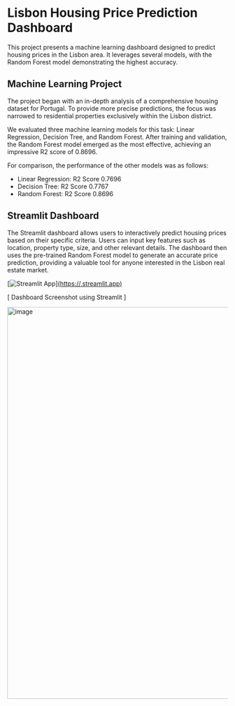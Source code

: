 # Lisbon Housing Price Prediction Dashboard 

This project presents a machine learning dashboard designed to predict housing prices in the Lisbon area. 
It leverages several models, with the Random Forest model demonstrating the highest accuracy.

## Machine Learning Project  

The project began with an in-depth analysis of a comprehensive housing dataset for Portugal. To provide more precise predictions, the focus was narrowed to residential properties exclusively within the Lisbon district.

We evaluated three machine learning models for this task: Linear Regression, Decision Tree, and Random Forest. 
After training and validation, the Random Forest model emerged as the most effective, achieving an impressive
R2 score of 0.8696.

For comparison, the performance of the other models was as follows:  

* Linear Regression: R2 Score 0.7696  
* Decision Tree: R2 Score 0.7767
* Random Forest: R2 Score 0.8696  

## Streamlit Dashboard  

The Streamlit dashboard allows users to interactively predict housing prices based on their specific criteria. 
Users can input key features such as location, property type, size, and other relevant details. 
The dashboard then uses the pre-trained Random Forest model to generate an accurate price prediction, 
providing a valuable tool for anyone interested in the Lisbon real estate market.

[![Streamlit App](https://static.streamlit.io/badges/streamlit_badge_black_white.svg)][(https://<your-custom-subdomain>.streamlit.app)](https://housingpriceprediction-ku8ewkgjm8v38dldasgfhf.streamlit.app/) 

[ Dashboard Screenshot using Streamlit ] 

<img width="1880" height="895" alt="image" src="https://github.com/user-attachments/assets/0586ce76-0b8c-460c-ba74-a2cc47462b36" />



